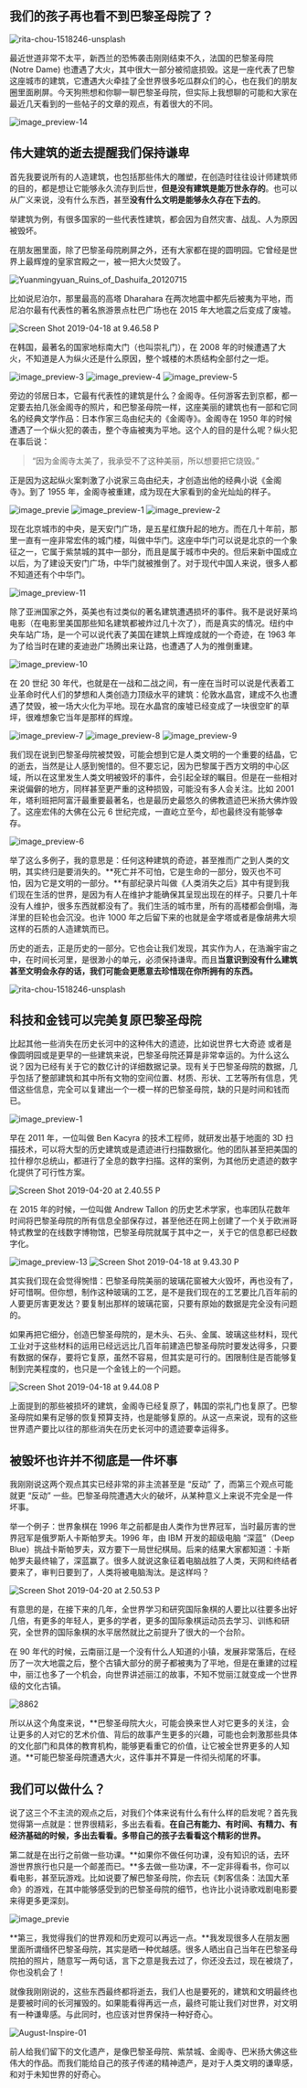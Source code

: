 ## 我们的孩子再也看不到巴黎圣母院了？

![rita-chou-1518246-unsplash](https://i.imgur.com/BOFZwmf.jpg)

最近世道非常不太平，新西兰的恐怖袭击刚刚结束不久，法国的巴黎圣母院 (Notre Dame) 也遭遇了大火，其中很大一部分被彻底损毁。这是一座代表了巴黎这座城市的建筑，它遭遇大火牵挂了全世界很多吃瓜群众们的心，也在我们的朋友圈里面刷屏。今天狗熊想和你聊一聊巴黎圣母院，但实际上我想聊的可能和大家在最近几天看到的一些帖子的文章的观点，有着很大的不同。

![image_preview-14](https://i.imgur.com/akxymmQ.jpg)

## 伟大建筑的逝去提醒我们保持谦卑

首先我要说所有的人造建筑，也包括那些伟大的雕塑，在创造时往往设计师建筑师的目的，都是想让它能够永久流存到后世，**但是没有建筑是能万世永存的**。也可以从广义来说，没有什么东西，甚至**没有什么文明是能够永久存在下去的**。

举建筑为例，有很多国家的一些代表性建筑，都会因为自然灾害、战乱、人为原因被毁坏。

在朋友圈里面，除了巴黎圣母院刷屏之外，还有大家都在提的圆明园。它曾经是世界上最辉煌的皇家宫殿之一，被一把大火焚毁了。

![Yuanmingyuan_Ruins_of_Dashuifa_20120715](https://i.imgur.com/0ZmUdNz.jpg)


比如说尼泊尔，那里最高的高塔 Dharahara 在两次地震中都先后被夷为平地，而尼泊尔最有代表性的著名旅游景点杜巴广场也在 2015 年大地震之后变成了废墟。

![Screen Shot 2019-04-18 at 9.46.58 P](https://i.imgur.com/vXVlWq4.jpg)


在韩国，最著名的国家地标南大门（也叫崇礼门），在 2008 年的时候遭遇了大火，不知道是人为纵火还是什么原因，整个城楼的木质结构全部付之一炬。

![image_preview-3](https://i.imgur.com/CvyZRt0.jpg)
![image_preview-4](https://i.imgur.com/yVJecFY.jpg)
![image_preview-5](https://i.imgur.com/SBjvuLe.jpg)

旁边的邻居日本，它最有代表性的建筑是什么？金阁寺。任何游客去到京都，都一定要去拍几张金阁寺的照片，和巴黎圣母院一样，这座美丽的建筑也有一部和它同名的经典文学作品：日本作家三岛由纪夫的《金阁寺》。金阁寺在 1950 年的时候遭遇了一个纵火犯的袭击，整个寺庙被夷为平地。这个人的目的是什么呢？纵火犯在事后说：

> “因为金阁寺太美了，我承受不了这种美丽，所以想要把它烧毁。” 

正是因为这起纵火案刺激了小说家三岛由纪夫，才创造出他的经典小说《金阁寺》。到了 1955 年，金阁寺被重建，成为现在大家看到的金光灿灿的样子。

![image_previe](https://i.imgur.com/jKBC91f.jpg)
![image_preview-1](https://i.imgur.com/KnPEyss.jpg)
![image_preview-2](https://i.imgur.com/u5wfObz.jpg)


现在北京城市的中央，是天安门广场，是五星红旗升起的地方。而在几十年前，那里一直有一座非常宏伟的城门楼，叫做中华门。这座中华门可以说是北京的一个象征之一，它属于紫禁城的其中一部分，而且是属于城市中央的。但后来新中国成立以后，为了建设天安门广场，中华门就被推倒了。对于现代中国人来说，很多人都不知道还有个中华门。

![image_preview-11](https://i.imgur.com/95LnDdv.jpg)

除了亚洲国家之外，英美也有过类似的著名建筑遭遇损坏的事件。我不是说好莱坞电影（在电影里美国那些知名建筑都被炸过几十次了），而是真实的情况。纽约中央车站广场，是一个可以说代表了美国在建筑上辉煌成就的一个奇迹，在 1963 年为了给当时在建的麦迪逊广场腾出来让路，也遭遇了人为的推倒重建。

![image_preview-10](https://i.imgur.com/HHJmBXl.jpg)

在 20 世纪 30 年代，也就是在一战和二战之间，有一座在当时可以说是代表着工业革命时代人们的梦想和人类创造力顶级水平的建筑：伦敦水晶宫，建成不久也遭遇了焚毁，被一场大火化为平地。现在水晶宫的废墟已经变成了一块很空旷的草坪，很难想象它当年是那样的辉煌。

![image_preview-7](https://i.imgur.com/U6CR4hC.jpg)
![image_preview-8](https://i.imgur.com/QUs8nIr.jpg)
![image_preview-9](https://i.imgur.com/azJ17OS.jpg)

我们现在说到巴黎圣母院被焚毁，可能会想到它是人类文明的一个重要的结晶，它的逝去，当然是让人感到惋惜的。但不要忘记，因为巴黎属于西方文明的中心区域，所以在这里发生人类文明被毁坏的事件，会引起全球的瞩目。但是在一些相对来说偏僻的地方，同样甚至更严重的这种损毁，可能没有多人会关注。比如 2001 年，塔利班把阿富汗最重要最著名，也是最历史最悠久的佛教遗迹巴米扬大佛炸毁了。这座宏伟的大佛在公元 6 世纪完成，一直屹立至今，却也最终没有能够幸存。

![image_preview-6](https://i.imgur.com/Eqyeb7U.jpg)

举了这么多例子，我的意思是：任何这种建筑的奇迹，甚至推而广之到人类的文明，其实终归是要消失的。**死亡并不可怕，它是生命的一部分，毁灭也不可怕，因为它是文明的一部分。**有部纪录片叫做《人类消失之后》其中有提到我们现在生活的世界，是因为有人在维护才能确保其呈现出现在的样子。只要几十年没有人维护，很多东西就都没有了。我们生活的城市里，所有的高楼都会倒塌，海洋里的巨轮也会沉没。也许 1000 年之后留下来的也就是金字塔或者是像胡弗大坝这样的石质的人造建筑而已。

历史的逝去，正是历史的一部分。它也会让我们发现，其实作为人，在浩瀚宇宙之中，在时间长河里，是很渺小的单元，必须保持谦卑。而且**当意识到没有什么建筑甚至文明会永存的话，我们可能会更愿意去珍惜现在你所拥有的东西。**

![rita-chou-1518246-unsplash](https://i.imgur.com/BOFZwmf.jpg)

## 科技和金钱可以完美复原巴黎圣母院

比起其他一些消失在历史长河中的这种伟大的遗迹，比如说世界七大奇迹
或者是像圆明园或是更早的一些建筑来说，巴黎圣母院还算是非常幸运的。为什么这么说？因为已经有关于它的数亿计的详细数据记录。现有关于巴黎圣母院的数据，几乎包括了整部建筑和其中所有文物的空间位置、材质、形状、工艺等所有信息，凭借这些信息，完全可以复建出一个一模一样的巴黎圣母院，缺的只是时间和钱而已。

![image_preview-1](https://i.imgur.com/IE6ak4c.gif)

早在 2011 年，一位叫做 Ben Kacyra 的技术工程师，就研发出基于地面的 3D 扫描技术，可以将大型的历史建筑或是遗迹进行扫描数据化。他的团队甚至把美国的拉什穆尔总统山，都进行了全息的数字扫描。这样的案例，为其他历史遗迹的数字化提供了可行性方案。

![Screen Shot 2019-04-20 at 2.40.55 P](https://i.imgur.com/VC4vykn.jpg)

在 2015 年的时候，一位叫做 Andrew Tallon 的历史艺术学家，也率团队花数年时间将巴黎圣母院的所有信息全部保存过，甚至他还在网上创建了一个关于欧洲哥特式教堂的在线数字博物馆，巴黎圣母院就属于其中之一，关于它的信息都已经数字化。

![image_preview-13](https://i.imgur.com/F25mV4x.jpg)
![Screen Shot 2019-04-18 at 9.43.30 P](https://i.imgur.com/pi7NRcG.jpg)

其实我们现在会觉得惋惜：巴黎圣母院美丽的玻璃花窗被大火毁坏，再也没有了，好可惜啊。但你想，制作这种玻璃的工艺，是不是我们现在的工艺要比几百年前的人要更厉害更发达？要复制出那样的玻璃花窗，只要有原始的数据是完全没有问题的。

如果再把它细分，创造巴黎圣母院的，是木头、石头、金属、玻璃这些材料，现代工业对于这些材料的运用已经远远比几百年前建造巴黎圣母院时要发达得多，只要有数据的保存，要将它复原，虽然不容易，但其实是可行的。困限制住是否能够复制到完美程度的，也只是一个金钱上的一个问题。

![Screen Shot 2019-04-18 at 9.44.08 P](https://i.imgur.com/Kz2Ul44.jpg)

上面提到的那些被损坏的建筑，金阁寺已经复原了，韩国的崇礼门也复原了。巴黎圣母院如果有足够的恢复预算支持，也是能够复原的。从这一点来说，现有的这些世界遗产要比以往的那些消失在历史长河中的遗迹要幸运得多。

## 被毁坏也许并不彻底是一件坏事

我刚刚说这两个观点其实已经非常的非主流甚至是 “反动” 了，而第三个观点可能就更 “反动” 一些。巴黎圣母院遭遇大火的破坏，从某种意义上来说不完全是一件坏事。

举一个例子：世界象棋在 1996 年之前都是由人类作为世界冠军，当时最厉害的世界冠军是俄罗斯人卡斯帕罗夫。1996 年，由 IBM 开发的超级电脑 “深蓝”（Deep Blue）挑战卡斯帕罗夫，双方要下一局世纪棋局。后来的结果大家都知道：卡斯帕罗夫最终输了，深蓝赢了。很多人就说这象征着电脑战胜了人类，天网和终结者要来了，审判日要到了，人类将被电脑淘汰。是这样吗？

![Screen Shot 2019-04-20 at 2.50.53 P](https://i.imgur.com/C031Eqj.jpg)

有意思的是，在接下来的几年，全世界学习和研究国际象棋的人要比以往要多出好几倍，有更多的年轻人，更多的学者，更多的国际象棋运动员去学习、训练和研究，全世界的国际象棋的水平居然就比之前提升了很大的一个台阶。

在 90 年代的时候，云南丽江是一个没有什么人知道的小镇，发展非常落后，在经历了一次大地震之后，整个古镇大部分的房子都被夷为了平地，但是在重建的过程中，丽江也多了一个机会，向世界讲述丽江的故事，不知不觉丽江就变成一个世界级的文化古镇。

![8862](https://i.imgur.com/3hTc3PM.jpg)


所以从这个角度来说，**巴黎圣母院大火，可能会换来世人对它更多的关注，会让更多的人对它的艺术价值、背后的故事产生更多的兴趣，可能也会刺激那些具体的文化部门和具体的教育机构，能够更看重它的价值，让它被全世界更多的人知道。**可能巴黎圣母院遭遇大火，这件事并不算是一件彻头彻尾的坏事。

## 我们可以做什么？

说了这三个不主流的观点之后，对我们个体来说有什么有什么样的启发呢？首先我觉得第一点就是：世界很精彩，多出去看看。**在自己有能力、有时间、有精力、有经济基础的时候，多出去看看。多带自己的孩子去看看这个精彩的世界。**

第二就是在出行之前做一些功课。**如果你不做任何功课，没有知识的话，去环游世界旅行也只是一个邮差而已。**多去做一些功课，不一定非得看书，你可以看电影，甚至玩游戏。比如说要了解巴黎圣母院，你去玩《刺客信条：法国大革命》的游戏，在其中能够感受到的巴黎圣母院的细节，也许比小说诗歌戏剧电影要来得更多更深刻。

![image_previe](https://i.imgur.com/bZlwO69.gif)

**第三，我觉得我们的世界观和历史观可以再远一点。**我发现很多人在朋友圈里面所谓缅怀巴黎圣母院，其实是晒一种优越感。很多人晒出自己当年在巴黎圣母院拍的照片，随意写一两句话，言下之意是我去过了，你还没去过，现在被烧了，你也没机会了！

就像我刚刚说的，这些东西最终都将逝去，我们人也是要死的，建筑和文明最终也是要被时间的长河摧毁的。如果能看得再远一点，最终可能让我们对世界，对文明有一种谦卑感。与此同时，也应该对世界保持一种好奇心。

![August-Inspire-01](https://i.imgur.com/xh5A1wt.jpg)

前人给我们留下的文化遗产，是像巴黎圣母院、紫禁城、金阁寺、巴米扬大佛这些伟大的作品。而我们能给自己的孩子传递的精神遗产，是对于人类文明的谦卑感，和对于未知世界的好奇心。